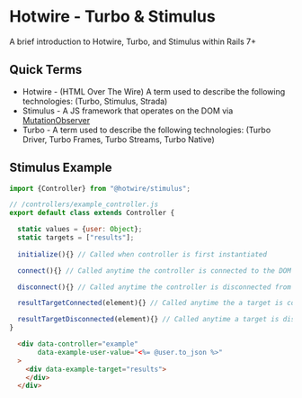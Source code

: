 # Hotwire - Turbo & Stimulus

A brief introduction to Hotwire, Turbo, and Stimulus within Rails 7+

## Quick Terms

- Hotwire - (HTML Over The Wire) A term used to describe the following technologies: 
  (Turbo, Stimulus, Strada)
- Stimulus - A JS framework that operates on the DOM via [MutationObserver](https://developer.mozilla.org/en-US/docs/Web/API/MutationObserver)
- Turbo - A term used to describe the following technologies:
  (Turbo Driver, Turbo Frames, Turbo Streams, Turbo Native)

## Stimulus Example

```js
import {Controller} from "@hotwire/stimulus";

// /controllers/example_controller.js
export default class extends Controller {

  static values = {user: Object};
  static targets = ["results"];
  
  initialize(){} // Called when controller is first instantiated

  connect(){} // Called anytime the controller is connected to the DOM

  disconnect(){} // Called anytime the controller is disconnected from the DOM

  resultTargetConnected(element){} // Called anytime the a target is connected to the DOM

  resultTargetDisconnected(element){} // Called anytime a target is disconnected from the DOM
}
```

```html
  <div data-controller="example"
       data-example-user-value="<%= @user.to_json %>"
  >
    <div data-example-target="results">
    </div>
  </div>
```
